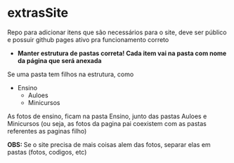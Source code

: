 # extrasSite
Repo para adicionar itens que são necessários para o site, deve ser público e possuir github pages ativo pra funcionamento correto

- <strong> Manter estrutura de pastas correta! Cada item vai na pasta com nome da página que será anexada </strong>


Se uma pasta tem filhos na estrutura, como

- Ensino
  - Auloes
  - Minicursos

As fotos de ensino, ficam na pasta Ensino, junto das pastas Auloes e Minicursos (ou seja, as fotos da pagina pai coexistem com as pastas referentes as paginas filho) 

<strong>OBS: </strong>Se o site precisa de mais coisas alem das fotos, separar elas em pastas (fotos, codigos, etc)





